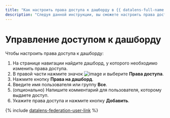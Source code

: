 ```yaml
---
title: "Как настроить права доступа к дашборду в {{ datalens-full-name }}"
description: "Следуя данной инструкции, вы сможете настроить права доступа к дашборду." 
---
```


# Управление доступом к дашборду

Чтобы настроить права доступа к дашборду:

1. На странице навигации найдите дашборд, у которого необходимо изменить права доступа.
1. В правой части нажмите значок ![image](../../../_assets/console-icons/ellipsis.svg) и выберите **Права доступа**.
1. Нажмите кнопку **Права на дашборд**.
1. Введите имя пользователя или группу **Все**.
1. (опционально) Напишите комментарий для пользователя, которому выдаете доступ.
1. Укажите права доступа и нажмите кнопку **Добавить**.


{% include [datalens-federation-user-link](../../../_includes/datalens/datalens-federation-user-link.md) %}

